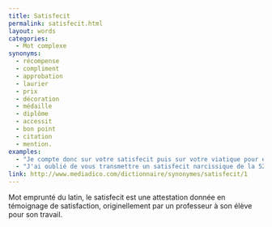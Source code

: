 ```yaml
---
title: Satisfecit
permalink: satisfecit.html
layout: words
categories:
  - Mot complexe
synonyms:
  - récompense
  - compliment
  - approbation
  - laurier
  - prix
  - décoration
  - médaille
  - diplôme
  - accessit
  - bon point
  - citation
  - mention.
examples:
  - "Je compte donc sur votre satisfecit puis sur votre viatique pour éviter toute imprécation inique ! (cf. Correspondance)"
  - "J'ai oublié de vous transmettre un satisfecit narcissique de la 52e promo."
link: http://www.mediadico.com/dictionnaire/synonymes/satisfecit/1
---
```


Mot emprunté du latin, le satisfecit est une attestation donnée en témoignage de satisfaction, originellement par un professeur à son élève pour son travail. 

